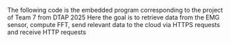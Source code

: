 The following code is the embedded program corresponding to the project of Team 7 from DTAP 2025
Here the goal is to retrieve data from the EMG sensor, compute FFT, send relevant data to the cloud via HTTPS requests and receive HTTP requests
